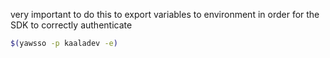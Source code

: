 very important to do this to export variables to environment in order for the SDK to correctly authenticate
```bash
$(yawsso -p kaaladev -e)
```
